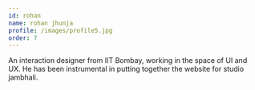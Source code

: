 ```yaml
---
id: rohan
name: rohan jhunja
profile: /images/profile5.jpg
order: 7
---
```

An interaction designer from IIT Bombay, working in the space of UI and UX. He has been instrumental in putting together the website for studio jambhali.